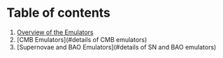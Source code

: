 # Table of contents
1. [Overview of the Emulators](#overview)
2. [CMB Emulators](#details of CMB emulators)
3. [Supernovae and BAO Emulators](#details of SN and BAO emulators)
